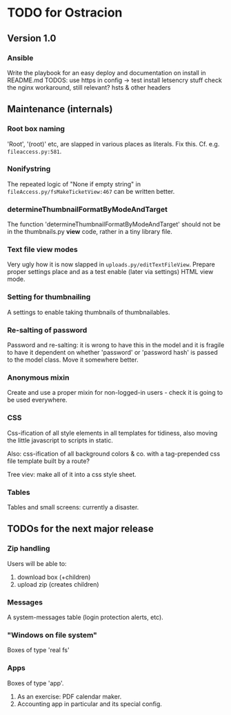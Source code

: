 # TODO for Ostracion

## Version 1.0

### Ansible

Write the playbook for an easy deploy and documentation on install in README.md
  TODOS:
    use https in config
      -> test install letsencry stuff
    check the nginx workaround, still relevant?
    hsts & other headers

## Maintenance (internals)

### Root box naming

'Root', '(root)' etc, are slapped in various places as literals.
Fix this. Cf. e.g. `fileaccess.py:581`.

### Nonifystring

The repeated logic of "None if empty string" in
`fileAccess.py/fsMakeTicketView:467`
can be written better.

### determineThumbnailFormatByModeAndTarget

The function 'determineThumbnailFormatByModeAndTarget' should not be in
the thumbnails.py **view** code, rather in a tiny library file.

### Text file view modes

Very ugly how it is now slapped in `uploads.py/editTextFileView`.
Prepare proper settings place and as a test enable
(later via settings) HTML view mode.

### Setting for thumbnailing

A settings to enable taking thumbnails of thumbnailables.

### Re-salting of password

Password and re-salting: it is wrong to have this in the model and
it is fragile to have it dependent on whether 'password' or 'password hash'
is passed to the model class. Move it somewhere better.

### Anonymous mixin

Create and use a proper mixin for non-logged-in users - check it is
going to be used everywhere.

### CSS

Css-ification of all style elements in all templates for tidiness,
also moving the little javascript to scripts in static.

Also: css-ification of all background colors & co. with
a tag-prepended css file template built by a route?

Tree viev: make all of it into a css style sheet.

### Tables

Tables and small screens: currently a disaster.




## TODOs for the next major release

### Zip handling

Users will be able to:

1. download box (+children)
2. upload zip (creates children)

### Messages

A system-messages table (login protection alerts, etc).

### "Windows on file system"

Boxes of type 'real fs'

### Apps

Boxes of type 'app'.

1. As an exercise: PDF calendar maker.
2. Accounting app in particular and its special config.
